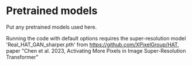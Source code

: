 # Pretrained models
Put any pretrained models used here.

Running the code with default options requires the super-resolution model 
'Real_HAT_GAN_sharper.pth' from https://github.com/XPixelGroup/HAT, paper
"Chen et al. 2023, Activating More Pixels in Image Super-Resolution Transformer"
